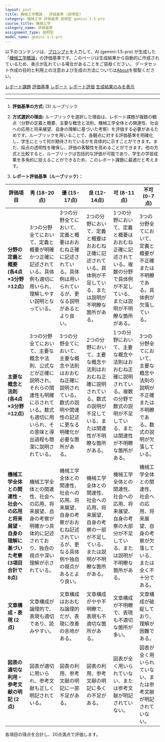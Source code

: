 ```yaml
---
layout: post
title: 機械工学概論 - 評価基準 (説明型)
category: 機械工学 評価基準 説明型 gemini-1.5-pro
course_title: 機械工学
category_name: 評価基準
assignment_type: 説明型
model_name: gemini-1.5-pro
---
```


以下のコンテンツは、[プロンプト](http://127.0.0.1:8000/generated/機械工学/gemini-1.5-pro/prompt_評価基準-説明型.md)を入力して、AI (gemini-1.5-pro) が生成した「[機械工学概論](/contents/機械工学/)」の評価基準です。このページは生成結果から自動的に作成されているため、表示が乱れている場合があることをご容赦ください。
データセット作成の目的と利用上の注意および生成の方法については[About](/About)を御覧ください。

[レポート課題](../レポート課題-説明型)
[評価基準](../評価基準-説明型)
[レポート](../レポート-説明型)
[レポート評価](../レポート評価-説明型)
[生成結果のみを表示](http://127.0.0.1:8000/generated/機械工学/gemini-1.5-pro/評価基準-説明型.md)
  

***
***
  
1. **評価基準の方式:** (3) ルーブリック

2. **方式選択の理由:** ルーブリックを選択した理由は、レポート課題が複数の観点（分野の定義と概要、主要な概念と法則、機械工学全体との関連性、社会への応用と将来展望、自身の理解に基づいた考察）を評価する必要があるためです。ルーブリックを用いることで、各観点に対する評価基準を明確化し、学生にとって何が期待されているかを具体的に示すことができます。また、採点の透明性を確保し、評価の客観性を高めることができます。他の方式と比較すると、ルーブリックは包括的な評価が可能であり、学生の学習成果を多角的に捉えることができるため、このレポート課題に最適だと考えます。

3. **レポート評価基準（ルーブリック）：**

| 評価項目 | 秀 (18-20点) | 優 (15-17点) | 良 (12-14点) | 可 (8-11点) | 不可 (0-7点) |
|---|---|---|---|---|---|
| **分野の定義と概要 (各4点×3分野=12点)** | 3つの分野全てにおいて、定義と概要が明確かつ正確に記述されている。具体例も適切に用いられ、理解しやすい説明となっている。 | 3つの分野全てにおいて、定義と概要はおおむね正確に記述されている。具体例は用いられているが、更なる説明があるとより良い。 | 2つの分野において、定義と概要はおおむね正確に記述されている。具体例が不足している、または説明が不明瞭な箇所がある。 | 1つの分野において、定義と概要はおおむね正確に記述されている。複数の分野で具体例が不足している、または説明が不明瞭な箇所がある。 | 3つの分野全てにおいて、定義と概要が不正確または不明瞭である。具体例が欠落している。 |
| **主要な概念と法則 (各4点×3分野=12点)** | 3つの分野全てにおいて、主要な概念や法則、公式などが正確に説明され、それらの関連性も明確に示されている。数式も適切に用いられ、その意味と導出過程も簡潔に説明されている。 | 3つの分野全てにおいて、主要な概念や法則はおおむね正確に説明されている。数式の説明や関連性の記述に更なる明確化が必要な箇所がある。 | 2つの分野において、主要な概念や法則はおおむね正確に説明されている。数式の説明が不足している、または関連性が不明瞭な箇所がある。 | 1つの分野において、主要な概念や法則はおおむね正確に説明されている。複数の分野で数式の説明が不足している、または関連性が不明瞭な箇所がある。 | 3つの分野全てにおいて、主要な概念や法則の説明が不正確または不明瞭である。数式の説明が欠落している。 |
| **機械工学全体との関連性・社会への応用と将来展望・自身の理解に基づいた考察 (3項目合計で8点)** | 機械工学全体との関連性、社会への応用、将来展望、自身の考察が明確かつ具体的に記述されており、独自の視点や深い理解が示されている。 | 機械工学全体との関連性、社会への応用、将来展望、自身の考察がおおむね記述されているが、更なる具体例や独自の視点があるとより良い。 | 機械工学全体との関連性、社会への応用、将来展望、自身の考察の一部が不足している、または説明が不明瞭な箇所がある。 | 機械工学全体との関連性、社会への応用、将来展望、自身の考察の大部分が不足している、または説明が不明瞭な箇所がある。 | 機械工学全体との関連性、社会への応用、将来展望、自身の考察が欠落している、または全く不十分である。 |
| **文章構成・表現 (2点)** | 文章構成が論理的で、表現も適切であり、読みやすい。 | 文章構成はおおむね論理的だが、表現に改善の余地がある。 | 文章構成がやや不明瞭で、表現も不適切な箇所がある。 | 文章構成が不明瞭で、表現も不適切な箇所が多い。 | 文章構成が破綻しており、理解が困難である。 |
| **図表の適切な利用・参考文献の明記 (2点)** | 図表が適切に用いられ、参考文献も正しく明記されている。 | 図表の利用、参考文献の明記に一部不足がある。 | 図表の利用、参考文献の明記に多くの不足がある。 | 図表が全く用いられていない、または参考文献が明記されていない。 | 図表が全く用いられていない、または参考文献が明記されていない。 |


各項目の得点を合計し、20点満点で評価します。
